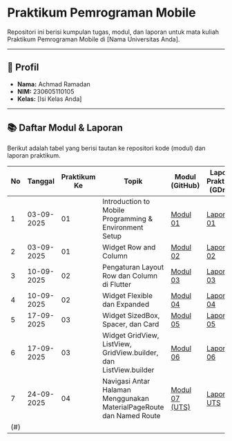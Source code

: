 
# Praktikum Pemrograman Mobile 

Repositori ini berisi kumpulan tugas, modul, dan laporan untuk mata kuliah Praktikum Pemrograman Mobile di [Nama Universitas Anda].

---

## 👤 Profil

* **Nama:** Achmad Ramadan
* **NIM:** 230605110105
* **Kelas:** [Isi Kelas Anda]

---

## 📚 Daftar Modul & Laporan

Berikut adalah tabel yang berisi tautan ke repositori kode (modul) dan laporan praktikum.

| No | Tanggal    | Praktikum Ke | Topik                                                                 | Modul (GitHub)                               | Laporan Praktikum (GDrive)                                                                         |
|----|------------|--------------|-----------------------------------------------------------------------|----------------------------------------------|----------------------------------------------------------------------------------------------------|
| 1  | 03-09-2025 | 01           | Introduction to Mobile Programming & Environment Setup                | [Modul 01](https://github.com/Ezra21ID/Modul-1.git) | [Laporan 01](https://drive.google.com/file/d/1D9olQua29sb94bNs12HwqaTo6hYwVpIp/view?usp=sharing)     |
| 2  | 03-09-2025 | 01           | Widget Row and Column                                                 | [Modul 02](https://github.com/Ezra21ID/modul-2.git) | [Laporan 02](https://drive.google.com/file/d/1M4utnTtmWTm16zQrg5nJ99xhgj0aTZwK/view?usp=sharing)     |
| 3  | 10-09-2025 | 02           | Pengaturan Layout Row dan Column di Flutter                           | [Modul 03](https://github.com/Ezra21ID/modul-3.git) | [Laporan 03](https://drive.google.com/file/d/1_pOsf7boWFPybRHWx-buge0mw7YJB7rg/view?usp=sharing)     |
| 4  | 10-09-2025 | 02           | Widget Flexible dan Expanded                                          | [Modul 04](https://github.com/Ezra21ID/modul-4.git) | [Laporan 04](https://drive.google.com/file/d/1A-PG9e4nZhGNT3kKGOoerxYbF9C2bYsx/view?usp=sharing)     |
| 5  | 17-09-2025 | 03           | Widget SizedBox, Spacer, dan Card                                     | [Modul 05](https://github.com/Ezra21ID/modul-5.git) | [Laporan 05](https://drive.google.com/file/d/12PsEWhgro4Q05cox-y8wDUfYC7BH_LJO/view?usp=sharing)     |
| 6  | 17-09-2025 | 03           | Widget GridView, ListView, GridView.builder, dan ListView.builder     | [Modul 06](https://github.com/Ezra21ID/modul-6.git) | [Laporan 06](https://drive.google.com/drive/folders/1a3qby9u80Vn8tGtnisAtfDYPowj1jDpX?usp=sharing) |
| 7  | 24-09-2025 | 04           | Navigasi Antar Halaman Menggunakan MaterialPageRoute dan Named Route  | [Modul 07 (UTS)](https://github.com/Ezra21ID/UTS.git) | [Laporan UTS](https://LINK-ANDA-YANG-BENAR)                                                            |
(#) |
